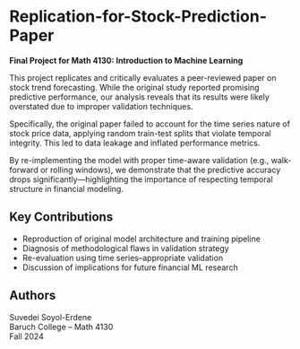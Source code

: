 # Replication-for-Stock-Prediction-Paper

**Final Project for Math 4130: Introduction to Machine Learning**

This project replicates and critically evaluates a peer-reviewed paper on stock trend forecasting. While the original study reported promising predictive performance, our analysis reveals that its results were likely overstated due to improper validation techniques.

Specifically, the original paper failed to account for the time series nature of stock price data, applying random train-test splits that violate temporal integrity. This led to data leakage and inflated performance metrics.

By re-implementing the model with proper time-aware validation (e.g., walk-forward or rolling windows), we demonstrate that the predictive accuracy drops significantly—highlighting the importance of respecting temporal structure in financial modeling.

## Key Contributions
- Reproduction of original model architecture and training pipeline
- Diagnosis of methodological flaws in validation strategy
- Re-evaluation using time series–appropriate validation
- Discussion of implications for future financial ML research

## Authors
Suvedei Soyol-Erdene  
Baruch College – Math 4130  
Fall 2024
